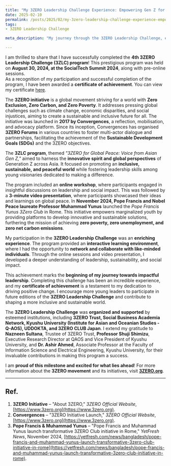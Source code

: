 ```yaml
---
title: "My 3ZERO Leadership Challenge Experience: Empowering Gen Z for a Better Future"
date: 2025-02-10
permalink: /posts/2025/02/my-3zero-leadership-challenge-experience-empowering-gen-z-for-a-better-future/
tags:
- 3ZERO Leadership Challenge

meta_description: "My journey through the 3ZERO Leadership Challenge, empowering Gen Z for a sustainable and inclusive future. Discover its impact on leadership and social change."

---
```


I am thrilled to share that I have successfully completed the **4th 3ZERO Leadership Challenge (3ZLC) program**! This prestigious program was held on **August 30, 2024, at the SocialTech Summit 2024**, along with pre-online sessions.  
As a recognition of my participation and successful completion of the program, I have been awarded a **certificate of achievement**. You can view my certificate [here](/files/3ZeroClub/Certificate.pdf).  


The **3ZERO initiative** is a global movement striving for a world with **Zero Exclusion, Zero Carbon, and Zero Poverty**. It addresses pressing global challenges such as climate change, economic disparities, and social injustices, aiming to create a sustainable and inclusive future for all. The initiative was launched in **2017 by Convergences**, a reflection, mobilisation, and advocacy platform. Since its inception, Convergences has organised **3ZERO Forums** in various countries to foster multi-actor dialogue and partnerships, facilitating the achievement of the **Sustainable Development Goals (SDGs)** and the 3ZERO objectives.  

The **3ZLC program**, themed *"3ZERO for Global Peace: Voice from Asian Gen Z,"* aimed to harness the **innovative spirit and global perspectives** of Generation Z across Asia. It focused on promoting an **inclusive, sustainable, and peaceful world** while fostering leadership skills among young visionaries dedicated to making a difference.  

The program included an **online workshop**, where participants engaged in insightful discussions on leadership and social impact. This was followed by a **3-minute video presentation**, where participants showcased their ideas and learnings on global peace. In **November 2024, Pope Francis and Nobel Peace laureate Professor Muhammad Yunus** launched the *Pope Francis Yunus 3Zero Club* in Rome. This initiative empowers marginalized youth by providing platforms to develop innovative and sustainable solutions, furthering the mission of achieving **zero poverty, zero unemployment, and zero net carbon emissions**.  

My participation in the **3ZERO Leadership Challenge** was an **enriching experience**. The program provided an **interactive learning environment**, where I had the opportunity to **network and collaborate with like-minded individuals**. Through the online sessions and video presentation, I developed a deeper understanding of leadership, sustainability, and social impact.  

This achievement marks the **beginning of my journey towards impactful leadership**. Completing this challenge has been an incredible experience, and my **certificate of achievement** is a testament to my dedication to driving positive change. I encourage more young leaders to participate in future editions of the **3ZERO Leadership Challenge** and contribute to shaping a more inclusive and sustainable world.  

The **3ZERO Leadership Challenge** was **organized and supported** by esteemed institutions, including **3ZERO Trust, Social Business Academia Network, Kyushu University (Institute for Asian and Oceanian Studies - Q-AOS), UDDOKTA, and 3ZERO CLUB Japan**. I extend my gratitude to **Nazneen Sultana**, Trustee of 3ZERO Trust, **Professor Shuji Shimizu**, Executive Research Director at QAOS and Vice President of Kyushu University, and **Dr. Ashir Ahmed**, Associate Professor at the Faculty of Information Science and Electrical Engineering, Kyushu University, for their invaluable contributions in making this program a success.  

I am **proud of this milestone and excited for what lies ahead**! For more information about the **3ZERO movement** and its initiatives, visit **[3ZERO.org](https://www.3zero.org)**.  

---

## Ref.

1. **3ZERO Initiative** – "About 3ZERO," *3ZERO Official Website*, [https://www.3zero.org](https://www.3zero.org). 
2. **Convergences** – "3ZERO Initiative Launch," *3ZERO Official Website*, [https://www.3zero.org](https://www.3zero.org).  
3. **Pope Francis & Muhammad Yunus** – "Pope Francis and Muhammad Yunus launch transformative 3ZERO Club initiative in Rome," *YetFresh News*, November 2024, [https://yetfresh.com/news/bangladesh/pope-francis-and-muhammad-yunus-launch-transformative-3zero-club-initiative-in-rome](https://yetfresh.com/news/bangladesh/pope-francis-and-muhammad-yunus-launch-transformative-3zero-club-initiative-in-rome). 
